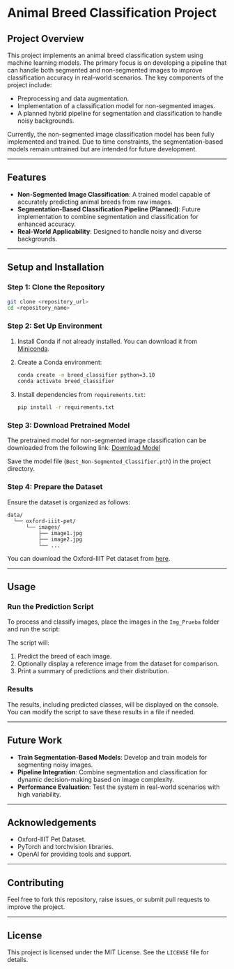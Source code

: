 # **Animal Breed Classification Project**

## **Project Overview**
This project implements an animal breed classification system using machine learning models. The primary focus is on developing a pipeline that can handle both segmented and non-segmented images to improve classification accuracy in real-world scenarios. The key components of the project include:

- Preprocessing and data augmentation.
- Implementation of a classification model for non-segmented images.
- A planned hybrid pipeline for segmentation and classification to handle noisy backgrounds.

Currently, the non-segmented image classification model has been fully implemented and trained. Due to time constraints, the segmentation-based models remain untrained but are intended for future development.

---

## **Features**

- **Non-Segmented Image Classification**: A trained model capable of accurately predicting animal breeds from raw images.
- **Segmentation-Based Classification Pipeline (Planned)**: Future implementation to combine segmentation and classification for enhanced accuracy.
- **Real-World Applicability**: Designed to handle noisy and diverse backgrounds.

---

## **Setup and Installation**

### **Step 1: Clone the Repository**
```bash
git clone <repository_url>
cd <repository_name>
```

### **Step 2: Set Up Environment**
1. Install Conda if not already installed. You can download it from [Miniconda](https://docs.conda.io/en/latest/miniconda.html).

2. Create a Conda environment:
   ```bash
   conda create -n breed_classifier python=3.10
   conda activate breed_classifier
   ```

3. Install dependencies from `requirements.txt`:
   ```bash
   pip install -r requirements.txt
   ```

### **Step 3: Download Pretrained Model**
The pretrained model for non-segmented image classification can be downloaded from the following link:
[Download Model](<model_download_link>)

Save the model file (`Best_Non-Segmented_Classifier.pth`) in the project directory.

### **Step 4: Prepare the Dataset**
Ensure the dataset is organized as follows:
```
data/
  └── oxford-iiit-pet/
      └── images/
          ├── image1.jpg
          ├── image2.jpg
          └── ...
```
You can download the Oxford-IIIT Pet dataset from [here](https://www.robots.ox.ac.uk/~vgg/data/pets/).

---

## **Usage**

### **Run the Prediction Script**
To process and classify images, place the images in the `Img_Prueba` folder and run the script:

The script will:
1. Predict the breed of each image.
2. Optionally display a reference image from the dataset for comparison.
3. Print a summary of predictions and their distribution.

### **Results**
The results, including predicted classes, will be displayed on the console. You can modify the script to save these results in a file if needed.

---

## **Future Work**

- **Train Segmentation-Based Models**: Develop and train models for segmenting noisy images.
- **Pipeline Integration**: Combine segmentation and classification for dynamic decision-making based on image complexity.
- **Performance Evaluation**: Test the system in real-world scenarios with high variability.

---

## **Acknowledgements**

- Oxford-IIIT Pet Dataset.
- PyTorch and torchvision libraries.
- OpenAI for providing tools and support.

---

## **Contributing**
Feel free to fork this repository, raise issues, or submit pull requests to improve the project.

---

## **License**
This project is licensed under the MIT License. See the `LICENSE` file for details.
